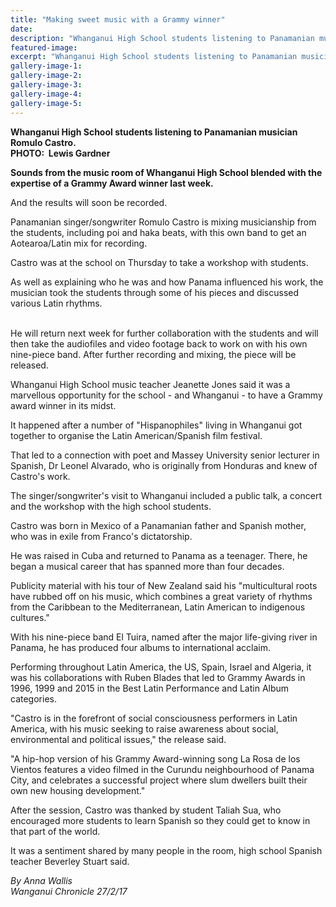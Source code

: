 ```yaml
---
title: "Making sweet music with a Grammy winner"
date: 
description: "Whanganui High School students listening to Panamanian musician Romulo Castro..."
featured-image: 
excerpt: "Whanganui High School students listening to Panamanian musician Romulo Castro."
gallery-image-1: 
gallery-image-2: 
gallery-image-3: 
gallery-image-4: 
gallery-image-5: 
---
```


<p><strong>Whanganui High School students listening to Panamanian musician Romulo Castro. <br />PHOTO: &nbsp;Lewis Gardner</strong></p>
<p><strong>Sounds from the music room of Whanganui High School blended with the expertise of a Grammy Award winner last week.</strong></p>
<p>And the results will soon be recorded.</p>
<p>Panamanian singer/songwriter Romulo Castro is mixing musicianship from the students, including poi and haka beats, with this own band to get an Aotearoa/Latin mix for recording.</p>
<p>Castro was at the school on Thursday to take a workshop with students.</p>
<p>As well as explaining who he was and how Panama influenced his work, the musician took the students through some of his pieces and discussed various Latin rhythms.</p>
<p><br />He will return next week for further collaboration with the students and will then take the audiofiles and video footage back to work on with his own nine-piece band. After further recording and mixing, the piece will be released.</p>
<p>Whanganui High School music teacher Jeanette Jones said it was a marvellous opportunity for the school - and Whanganui - to have a Grammy award winner in its midst.</p>
<p>It happened after a number of "Hispanophiles" living in Whanganui got together to organise the Latin American/Spanish film festival.</p>
<p>That led to a connection with poet and Massey University senior lecturer in Spanish, Dr Leonel Alvarado, who is originally from Honduras and knew of Castro's work.</p>
<p>The singer/songwriter's visit to Whanganui included a public talk, a concert and the workshop with the high school students.</p>
<p>Castro was born in Mexico of a Panamanian father and Spanish mother, who was in exile from Franco's dictatorship.</p>
<p>He was raised in Cuba and returned to Panama as a teenager. There, he began a musical career that has spanned more than four decades.</p>
<p>Publicity material with his tour of New Zealand said his "multicultural roots have rubbed off on his music, which combines a great variety of rhythms from the Caribbean to the Mediterranean, Latin American to indigenous cultures."</p>
<p>With his nine-piece band El Tuira, named after the major life-giving river in Panama, he has produced four albums to international acclaim.</p>
<p>Performing throughout Latin America, the US, Spain, Israel and Algeria, it was his collaborations with Ruben Blades that led to Grammy Awards in 1996, 1999 and 2015 in the Best Latin Performance and Latin Album categories.</p>
<p>"Castro is in the forefront of social consciousness performers in Latin America, with his music seeking to raise awareness about social, environmental and political issues," the release said.</p>
<p>"A hip-hop version of his Grammy Award-winning song La Rosa de los Vientos features a video filmed in the Curundu neighbourhood of Panama City, and celebrates a successful project where slum dwellers built their own new housing development."</p>
<p>After the session, Castro was thanked by student Taliah Sua, who encouraged more students to learn Spanish so they could get to know in that part of the world.</p>
<p>It was a sentiment shared by many people in the room, high school Spanish teacher Beverley Stuart said.</p>
<p class="clear syndicator"><em>By Anna Wallis</em><br /><em>Wanganui Chronicle 27/2/17</em>&nbsp;</p>

